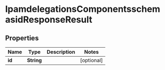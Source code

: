 # IpamdelegationsComponentsschemasidResponseResult

## Properties
Name | Type | Description | Notes
------------ | ------------- | ------------- | -------------
**id** | **String** |  |  [optional]
